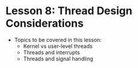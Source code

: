 # Lesson 8: Thread Design Considerations

- Topics to be covered in this lesson:
  - Kernel vs user-level threads
  - Threads and interrupts
  - Threads and signal handling
